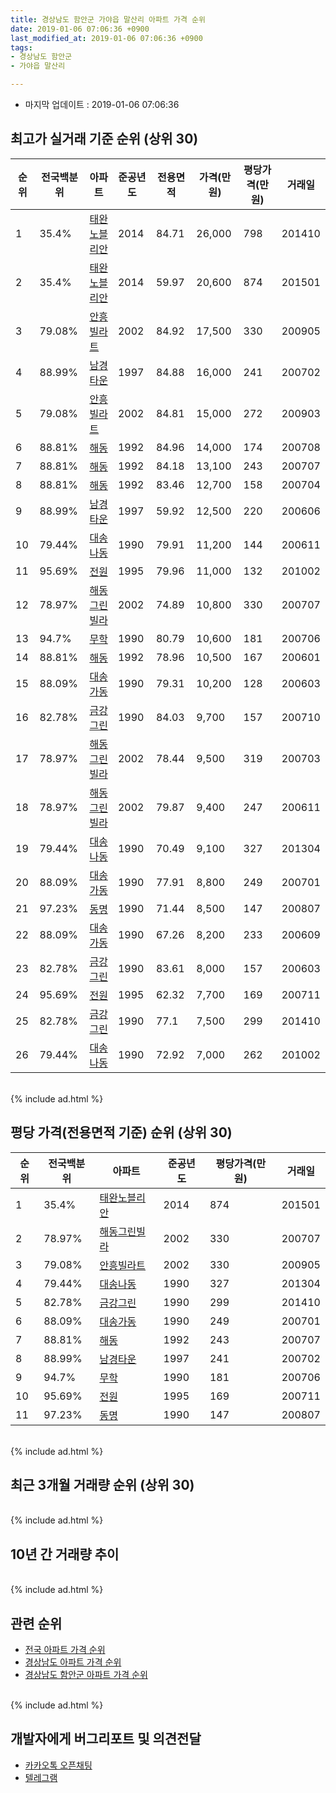```yaml
---
title: 경상남도 함안군 가야읍 말산리 아파트 가격 순위
date: 2019-01-06 07:06:36 +0900
last_modified_at: 2019-01-06 07:06:36 +0900
tags:
- 경상남도 함안군
- 가야읍 말산리

---
```


* 마지막 업데이트 : 2019-01-06 07:06:36

## 최고가 실거래 기준 순위 (상위 30)


|순위|전국백분위|아파트|준공년도|전용면적|가격(만원)|평당가격(만원)|거래일|
|---|---|---|---|---|---|---|---|
|1|35.4%|[태완노블리안](https://search.naver.com/search.naver?query=%EA%B2%BD%EC%83%81%EB%82%A8%EB%8F%84+%ED%95%A8%EC%95%88%EA%B5%B0+%EA%B0%80%EC%95%BC%EC%9D%8D+%EB%A7%90%EC%82%B0%EB%A6%AC+%ED%83%9C%EC%99%84%EB%85%B8%EB%B8%94%EB%A6%AC%EC%95%88)|2014|84.71|26,000|798|201410|
|2|35.4%|[태완노블리안](https://search.naver.com/search.naver?query=%EA%B2%BD%EC%83%81%EB%82%A8%EB%8F%84+%ED%95%A8%EC%95%88%EA%B5%B0+%EA%B0%80%EC%95%BC%EC%9D%8D+%EB%A7%90%EC%82%B0%EB%A6%AC+%ED%83%9C%EC%99%84%EB%85%B8%EB%B8%94%EB%A6%AC%EC%95%88)|2014|59.97|20,600|874|201501|
|3|79.08%|[안흥빌라트](https://search.naver.com/search.naver?query=%EA%B2%BD%EC%83%81%EB%82%A8%EB%8F%84+%ED%95%A8%EC%95%88%EA%B5%B0+%EA%B0%80%EC%95%BC%EC%9D%8D+%EB%A7%90%EC%82%B0%EB%A6%AC+%EC%95%88%ED%9D%A5%EB%B9%8C%EB%9D%BC%ED%8A%B8)|2002|84.92|17,500|330|200905|
|4|88.99%|[남경타운](https://search.naver.com/search.naver?query=%EA%B2%BD%EC%83%81%EB%82%A8%EB%8F%84+%ED%95%A8%EC%95%88%EA%B5%B0+%EA%B0%80%EC%95%BC%EC%9D%8D+%EB%A7%90%EC%82%B0%EB%A6%AC+%EB%82%A8%EA%B2%BD%ED%83%80%EC%9A%B4)|1997|84.88|16,000|241|200702|
|5|79.08%|[안흥빌라트](https://search.naver.com/search.naver?query=%EA%B2%BD%EC%83%81%EB%82%A8%EB%8F%84+%ED%95%A8%EC%95%88%EA%B5%B0+%EA%B0%80%EC%95%BC%EC%9D%8D+%EB%A7%90%EC%82%B0%EB%A6%AC+%EC%95%88%ED%9D%A5%EB%B9%8C%EB%9D%BC%ED%8A%B8)|2002|84.81|15,000|272|200903|
|6|88.81%|[해동](https://search.naver.com/search.naver?query=%EA%B2%BD%EC%83%81%EB%82%A8%EB%8F%84+%ED%95%A8%EC%95%88%EA%B5%B0+%EA%B0%80%EC%95%BC%EC%9D%8D+%EB%A7%90%EC%82%B0%EB%A6%AC+%ED%95%B4%EB%8F%99)|1992|84.96|14,000|174|200708|
|7|88.81%|[해동](https://search.naver.com/search.naver?query=%EA%B2%BD%EC%83%81%EB%82%A8%EB%8F%84+%ED%95%A8%EC%95%88%EA%B5%B0+%EA%B0%80%EC%95%BC%EC%9D%8D+%EB%A7%90%EC%82%B0%EB%A6%AC+%ED%95%B4%EB%8F%99)|1992|84.18|13,100|243|200707|
|8|88.81%|[해동](https://search.naver.com/search.naver?query=%EA%B2%BD%EC%83%81%EB%82%A8%EB%8F%84+%ED%95%A8%EC%95%88%EA%B5%B0+%EA%B0%80%EC%95%BC%EC%9D%8D+%EB%A7%90%EC%82%B0%EB%A6%AC+%ED%95%B4%EB%8F%99)|1992|83.46|12,700|158|200704|
|9|88.99%|[남경타운](https://search.naver.com/search.naver?query=%EA%B2%BD%EC%83%81%EB%82%A8%EB%8F%84+%ED%95%A8%EC%95%88%EA%B5%B0+%EA%B0%80%EC%95%BC%EC%9D%8D+%EB%A7%90%EC%82%B0%EB%A6%AC+%EB%82%A8%EA%B2%BD%ED%83%80%EC%9A%B4)|1997|59.92|12,500|220|200606|
|10|79.44%|[대송나동](https://search.naver.com/search.naver?query=%EA%B2%BD%EC%83%81%EB%82%A8%EB%8F%84+%ED%95%A8%EC%95%88%EA%B5%B0+%EA%B0%80%EC%95%BC%EC%9D%8D+%EB%A7%90%EC%82%B0%EB%A6%AC+%EB%8C%80%EC%86%A1%EB%82%98%EB%8F%99)|1990|79.91|11,200|144|200611|
|11|95.69%|[전원](https://search.naver.com/search.naver?query=%EA%B2%BD%EC%83%81%EB%82%A8%EB%8F%84+%ED%95%A8%EC%95%88%EA%B5%B0+%EA%B0%80%EC%95%BC%EC%9D%8D+%EB%A7%90%EC%82%B0%EB%A6%AC+%EC%A0%84%EC%9B%90)|1995|79.96|11,000|132|201002|
|12|78.97%|[해동그린빌라](https://search.naver.com/search.naver?query=%EA%B2%BD%EC%83%81%EB%82%A8%EB%8F%84+%ED%95%A8%EC%95%88%EA%B5%B0+%EA%B0%80%EC%95%BC%EC%9D%8D+%EB%A7%90%EC%82%B0%EB%A6%AC+%ED%95%B4%EB%8F%99%EA%B7%B8%EB%A6%B0%EB%B9%8C%EB%9D%BC)|2002|74.89|10,800|330|200707|
|13|94.7%|[무학](https://search.naver.com/search.naver?query=%EA%B2%BD%EC%83%81%EB%82%A8%EB%8F%84+%ED%95%A8%EC%95%88%EA%B5%B0+%EA%B0%80%EC%95%BC%EC%9D%8D+%EB%A7%90%EC%82%B0%EB%A6%AC+%EB%AC%B4%ED%95%99)|1990|80.79|10,600|181|200706|
|14|88.81%|[해동](https://search.naver.com/search.naver?query=%EA%B2%BD%EC%83%81%EB%82%A8%EB%8F%84+%ED%95%A8%EC%95%88%EA%B5%B0+%EA%B0%80%EC%95%BC%EC%9D%8D+%EB%A7%90%EC%82%B0%EB%A6%AC+%ED%95%B4%EB%8F%99)|1992|78.96|10,500|167|200601|
|15|88.09%|[대송가동](https://search.naver.com/search.naver?query=%EA%B2%BD%EC%83%81%EB%82%A8%EB%8F%84+%ED%95%A8%EC%95%88%EA%B5%B0+%EA%B0%80%EC%95%BC%EC%9D%8D+%EB%A7%90%EC%82%B0%EB%A6%AC+%EB%8C%80%EC%86%A1%EA%B0%80%EB%8F%99)|1990|79.31|10,200|128|200603|
|16|82.78%|[금강그린](https://search.naver.com/search.naver?query=%EA%B2%BD%EC%83%81%EB%82%A8%EB%8F%84+%ED%95%A8%EC%95%88%EA%B5%B0+%EA%B0%80%EC%95%BC%EC%9D%8D+%EB%A7%90%EC%82%B0%EB%A6%AC+%EA%B8%88%EA%B0%95%EA%B7%B8%EB%A6%B0)|1990|84.03|9,700|157|200710|
|17|78.97%|[해동그린빌라](https://search.naver.com/search.naver?query=%EA%B2%BD%EC%83%81%EB%82%A8%EB%8F%84+%ED%95%A8%EC%95%88%EA%B5%B0+%EA%B0%80%EC%95%BC%EC%9D%8D+%EB%A7%90%EC%82%B0%EB%A6%AC+%ED%95%B4%EB%8F%99%EA%B7%B8%EB%A6%B0%EB%B9%8C%EB%9D%BC)|2002|78.44|9,500|319|200703|
|18|78.97%|[해동그린빌라](https://search.naver.com/search.naver?query=%EA%B2%BD%EC%83%81%EB%82%A8%EB%8F%84+%ED%95%A8%EC%95%88%EA%B5%B0+%EA%B0%80%EC%95%BC%EC%9D%8D+%EB%A7%90%EC%82%B0%EB%A6%AC+%ED%95%B4%EB%8F%99%EA%B7%B8%EB%A6%B0%EB%B9%8C%EB%9D%BC)|2002|79.87|9,400|247|200611|
|19|79.44%|[대송나동](https://search.naver.com/search.naver?query=%EA%B2%BD%EC%83%81%EB%82%A8%EB%8F%84+%ED%95%A8%EC%95%88%EA%B5%B0+%EA%B0%80%EC%95%BC%EC%9D%8D+%EB%A7%90%EC%82%B0%EB%A6%AC+%EB%8C%80%EC%86%A1%EB%82%98%EB%8F%99)|1990|70.49|9,100|327|201304|
|20|88.09%|[대송가동](https://search.naver.com/search.naver?query=%EA%B2%BD%EC%83%81%EB%82%A8%EB%8F%84+%ED%95%A8%EC%95%88%EA%B5%B0+%EA%B0%80%EC%95%BC%EC%9D%8D+%EB%A7%90%EC%82%B0%EB%A6%AC+%EB%8C%80%EC%86%A1%EA%B0%80%EB%8F%99)|1990|77.91|8,800|249|200701|
|21|97.23%|[동명](https://search.naver.com/search.naver?query=%EA%B2%BD%EC%83%81%EB%82%A8%EB%8F%84+%ED%95%A8%EC%95%88%EA%B5%B0+%EA%B0%80%EC%95%BC%EC%9D%8D+%EB%A7%90%EC%82%B0%EB%A6%AC+%EB%8F%99%EB%AA%85)|1990|71.44|8,500|147|200807|
|22|88.09%|[대송가동](https://search.naver.com/search.naver?query=%EA%B2%BD%EC%83%81%EB%82%A8%EB%8F%84+%ED%95%A8%EC%95%88%EA%B5%B0+%EA%B0%80%EC%95%BC%EC%9D%8D+%EB%A7%90%EC%82%B0%EB%A6%AC+%EB%8C%80%EC%86%A1%EA%B0%80%EB%8F%99)|1990|67.26|8,200|233|200609|
|23|82.78%|[금강그린](https://search.naver.com/search.naver?query=%EA%B2%BD%EC%83%81%EB%82%A8%EB%8F%84+%ED%95%A8%EC%95%88%EA%B5%B0+%EA%B0%80%EC%95%BC%EC%9D%8D+%EB%A7%90%EC%82%B0%EB%A6%AC+%EA%B8%88%EA%B0%95%EA%B7%B8%EB%A6%B0)|1990|83.61|8,000|157|200603|
|24|95.69%|[전원](https://search.naver.com/search.naver?query=%EA%B2%BD%EC%83%81%EB%82%A8%EB%8F%84+%ED%95%A8%EC%95%88%EA%B5%B0+%EA%B0%80%EC%95%BC%EC%9D%8D+%EB%A7%90%EC%82%B0%EB%A6%AC+%EC%A0%84%EC%9B%90)|1995|62.32|7,700|169|200711|
|25|82.78%|[금강그린](https://search.naver.com/search.naver?query=%EA%B2%BD%EC%83%81%EB%82%A8%EB%8F%84+%ED%95%A8%EC%95%88%EA%B5%B0+%EA%B0%80%EC%95%BC%EC%9D%8D+%EB%A7%90%EC%82%B0%EB%A6%AC+%EA%B8%88%EA%B0%95%EA%B7%B8%EB%A6%B0)|1990|77.1|7,500|299|201410|
|26|79.44%|[대송나동](https://search.naver.com/search.naver?query=%EA%B2%BD%EC%83%81%EB%82%A8%EB%8F%84+%ED%95%A8%EC%95%88%EA%B5%B0+%EA%B0%80%EC%95%BC%EC%9D%8D+%EB%A7%90%EC%82%B0%EB%A6%AC+%EB%8C%80%EC%86%A1%EB%82%98%EB%8F%99)|1990|72.92|7,000|262|201002|


<br>
{% include ad.html %}
<br>

## 평당 가격(전용면적 기준) 순위 (상위 30)


|순위|전국백분위|아파트|준공년도|평당가격(만원)|거래일|
|---|---|---|---|---|---|
|1|35.4%|[태완노블리안](https://search.naver.com/search.naver?query=%EA%B2%BD%EC%83%81%EB%82%A8%EB%8F%84+%ED%95%A8%EC%95%88%EA%B5%B0+%EA%B0%80%EC%95%BC%EC%9D%8D+%EB%A7%90%EC%82%B0%EB%A6%AC+%ED%83%9C%EC%99%84%EB%85%B8%EB%B8%94%EB%A6%AC%EC%95%88)|2014|874|201501|
|2|78.97%|[해동그린빌라](https://search.naver.com/search.naver?query=%EA%B2%BD%EC%83%81%EB%82%A8%EB%8F%84+%ED%95%A8%EC%95%88%EA%B5%B0+%EA%B0%80%EC%95%BC%EC%9D%8D+%EB%A7%90%EC%82%B0%EB%A6%AC+%ED%95%B4%EB%8F%99%EA%B7%B8%EB%A6%B0%EB%B9%8C%EB%9D%BC)|2002|330|200707|
|3|79.08%|[안흥빌라트](https://search.naver.com/search.naver?query=%EA%B2%BD%EC%83%81%EB%82%A8%EB%8F%84+%ED%95%A8%EC%95%88%EA%B5%B0+%EA%B0%80%EC%95%BC%EC%9D%8D+%EB%A7%90%EC%82%B0%EB%A6%AC+%EC%95%88%ED%9D%A5%EB%B9%8C%EB%9D%BC%ED%8A%B8)|2002|330|200905|
|4|79.44%|[대송나동](https://search.naver.com/search.naver?query=%EA%B2%BD%EC%83%81%EB%82%A8%EB%8F%84+%ED%95%A8%EC%95%88%EA%B5%B0+%EA%B0%80%EC%95%BC%EC%9D%8D+%EB%A7%90%EC%82%B0%EB%A6%AC+%EB%8C%80%EC%86%A1%EB%82%98%EB%8F%99)|1990|327|201304|
|5|82.78%|[금강그린](https://search.naver.com/search.naver?query=%EA%B2%BD%EC%83%81%EB%82%A8%EB%8F%84+%ED%95%A8%EC%95%88%EA%B5%B0+%EA%B0%80%EC%95%BC%EC%9D%8D+%EB%A7%90%EC%82%B0%EB%A6%AC+%EA%B8%88%EA%B0%95%EA%B7%B8%EB%A6%B0)|1990|299|201410|
|6|88.09%|[대송가동](https://search.naver.com/search.naver?query=%EA%B2%BD%EC%83%81%EB%82%A8%EB%8F%84+%ED%95%A8%EC%95%88%EA%B5%B0+%EA%B0%80%EC%95%BC%EC%9D%8D+%EB%A7%90%EC%82%B0%EB%A6%AC+%EB%8C%80%EC%86%A1%EA%B0%80%EB%8F%99)|1990|249|200701|
|7|88.81%|[해동](https://search.naver.com/search.naver?query=%EA%B2%BD%EC%83%81%EB%82%A8%EB%8F%84+%ED%95%A8%EC%95%88%EA%B5%B0+%EA%B0%80%EC%95%BC%EC%9D%8D+%EB%A7%90%EC%82%B0%EB%A6%AC+%ED%95%B4%EB%8F%99)|1992|243|200707|
|8|88.99%|[남경타운](https://search.naver.com/search.naver?query=%EA%B2%BD%EC%83%81%EB%82%A8%EB%8F%84+%ED%95%A8%EC%95%88%EA%B5%B0+%EA%B0%80%EC%95%BC%EC%9D%8D+%EB%A7%90%EC%82%B0%EB%A6%AC+%EB%82%A8%EA%B2%BD%ED%83%80%EC%9A%B4)|1997|241|200702|
|9|94.7%|[무학](https://search.naver.com/search.naver?query=%EA%B2%BD%EC%83%81%EB%82%A8%EB%8F%84+%ED%95%A8%EC%95%88%EA%B5%B0+%EA%B0%80%EC%95%BC%EC%9D%8D+%EB%A7%90%EC%82%B0%EB%A6%AC+%EB%AC%B4%ED%95%99)|1990|181|200706|
|10|95.69%|[전원](https://search.naver.com/search.naver?query=%EA%B2%BD%EC%83%81%EB%82%A8%EB%8F%84+%ED%95%A8%EC%95%88%EA%B5%B0+%EA%B0%80%EC%95%BC%EC%9D%8D+%EB%A7%90%EC%82%B0%EB%A6%AC+%EC%A0%84%EC%9B%90)|1995|169|200711|
|11|97.23%|[동명](https://search.naver.com/search.naver?query=%EA%B2%BD%EC%83%81%EB%82%A8%EB%8F%84+%ED%95%A8%EC%95%88%EA%B5%B0+%EA%B0%80%EC%95%BC%EC%9D%8D+%EB%A7%90%EC%82%B0%EB%A6%AC+%EB%8F%99%EB%AA%85)|1990|147|200807|


<br>
{% include ad.html %}
<br>

## 최근 3개월 거래량 순위 (상위 30)


<div style="width:100%;">
    <canvas id="deal_count_ranking" height="250"></canvas>
</div>


<script>
new Chart(document.getElementById("deal_count_ranking"), {
    type: 'horizontalBar',
    data: {
        labels: ['안흥빌라트', '태완노블리안'],
        datasets: [{
            label: '실거래 수',
            data: [1, 1],
            borderColor: "rgba(255, 0, 128, 1)",
            backgroundColor: "rgba(255, 0, 128, 0.5)",
            fill: false,
        }]
    },
    options: {
        responsive: true,
        title: {
            display: true,
            text: '최근 3개월 거래량 순위'
        },
        tooltips: {
            mode: 'index',
            intersect: false,
            callbacks: {
                title: function(tooltipItems, data) {
                    return "실거래 수:";
                },
                label: function(tooltipItem, data) {
                    return data.labels[tooltipItem.index] + ": " + tooltipItem.xLabel;
                }
            }
        },
        hover: {
            mode: 'nearest',
            intersect: true
        },
        scales: {
            xAxes: [{
                display: true,
                scaleLabel: {
                    display: true,
                    labelString: '실거래 수'
                },
                ticks: {
                    suggestedMin: 0,
                }
            }],
            yAxes: [{
                display: true,
                ticks: {
                    autoSkip: false,
                    callback: function(value, index, values) {
                        if (value.length > 15)
                            return value.substr(0, 13) + "...";
                        else
                            return value;
                    }
                },
                scaleLabel: {
                    display: false,
                }
            }]
        }
    }
});

</script>


<br>
{% include ad.html %}
<br>

## 10년 간 거래량 추이


<div style="width:100%;">
    <canvas id="deal_progress" height="250"></canvas>
</div>

<script>
new Chart(document.getElementById("deal_progress"), {
    type: 'line',
    data: {
        labels: ['200901','200902','200903','200904','200905','200906','200907','200908','200909','200910','200911','200912','201001','201002','201003','201004','201005','201006','201007','201008','201009','201010','201011','201012','201101','201102','201103','201104','201105','201106','201107','201108','201109','201110','201111','201112','201201','201202','201203','201204','201205','201206','201207','201208','201209','201210','201211','201212','201301','201302','201303','201304','201305','201306','201307','201308','201309','201310','201311','201312','201401','201402','201403','201404','201405','201406','201407','201408','201409','201410','201411','201412','201501','201502','201503','201504','201505','201506','201507','201508','201509','201510','201511','201512','201601','201602','201603','201604','201605','201606','201607','201608','201609','201610','201611','201612','201701','201702','201703','201704','201705','201706','201707','201708','201709','201710','201711','201712','201801','201802','201803','201804','201805','201806','201807','201808','201809','201810','201811','201812','201901'],
        datasets: [{
            label: '실거래 수',
            pointRadius: 1,
            data: [7, 7, 5, 1, 6, 8, 6, 2, 2, 4, 4, 0, 3, 7, 3, 3, 3, 2, 4, 2, 4, 2, 8, 4, 10, 8, 5, 4, 4, 4, 2, 2, 2, 3, 7, 4, 2, 5, 2, 4, 1, 2, 2, 2, 4, 3, 7, 3, 4, 4, 1, 3, 3, 2, 1, 1, 2, 3, 1, 3, 3, 0, 5, 2, 1, 2, 9, 6, 9, 7, 5, 7, 15, 5, 9, 6, 5, 4, 6, 4, 6, 4, 5, 6, 8, 5, 7, 6, 9, 6, 5, 9, 5, 1, 5, 8, 7, 6, 7, 5, 4, 7, 9, 5, 6, 2, 2, 2, 5, 4, 6, 7, 4, 4, 5, 5, 2, 4, 1, 1, 0],
            borderColor: "rgba(255, 201, 14, 1)",
            backgroundColor: "rgba(255, 201, 14, 0.5)",
            fill: true,
        }]
    },
    options: {
        responsive: true,
        title: {
            display: true,
            text: '10년간 거래량 추이'
        },
        tooltips: {
            mode: 'index',
            intersect: false,
        },
        hover: {
            mode: 'nearest',
            intersect: true
        },
        scales: {
            xAxes: [{
                display: true,
                scaleLabel: {
                    display: true,
                    labelString: '년/월'
                }
            }],
            yAxes: [{
                display: true,
                ticks: {
                    suggestedMin: 0,
                },
                scaleLabel: {
                    display: true,
                    labelString: '실거래 수'
                }
            }]
        }
    }
});

</script>


<br>
{% include ad.html %}
<br>

## 관련 순위

- [전국 아파트 가격 순위](https://inasie.github.io/apt-ranking/전국)
- [경상남도 아파트 가격 순위](https://inasie.github.io/apt-ranking/경상남도)
- [경상남도 함안군 아파트 가격 순위](https://inasie.github.io/apt-ranking/경상남도-함안군)


<br>
{% include ad.html %}
<br>

## 개발자에게 버그리포트 및 의견전달

- [카카오톡 오픈채팅](https://open.kakao.com/o/gLJUAP4)
- [텔레그램](https://t.me/inasie)

